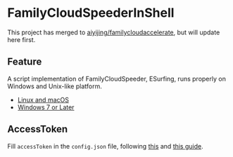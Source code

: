# FamilyCloudSpeederInShell

This project has merged to [aiyijing/familycloudaccelerate](https://github.com/aiyijing/familycloudaccelerate), but will update here first.

## Feature

A script implementation of FamilyCloudSpeeder, ESurfing, runs properly on Windows and Unix-like platform.

- [Linux and macOS](https://github.com/vcheckzen/FamilyCloudSpeederInShell/tree/master/shell)
- [Windows 7 or Later](https://github.com/vcheckzen/FamilyCloudSpeederInShell/tree/master/powershell)

## AccessToken

Fill `accessToken` in the `config.json` file, following [this](https://github.com/MegatronKing/HttpCanary/tree/master/docs/v2/zh-CN#22-%E7%AC%AC%E4%B8%89%E6%96%B9app%E6%8A%93%E5%8C%85) and [this guide](https://github.com/vcheckzen/FamilyCloudSpeederInShell/issues/5).
